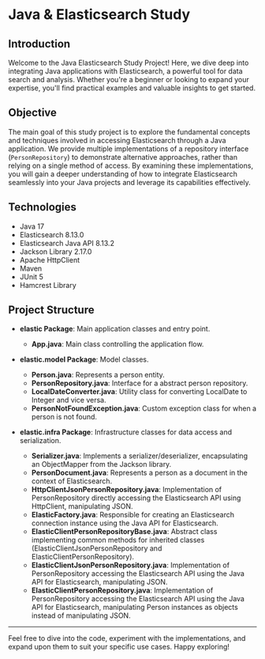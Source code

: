 # Java & Elasticsearch Study

## Introduction

Welcome to the Java Elasticsearch Study Project! Here, we dive deep into integrating Java applications with Elasticsearch, a powerful tool for data search and analysis. Whether you're a beginner or looking to expand your expertise, you'll find practical examples and valuable insights to get started.

## Objective

The main goal of this study project is to explore the fundamental concepts and techniques involved in accessing Elasticsearch through a Java application. We provide multiple implementations of a repository interface (`PersonRepository`) to demonstrate alternative approaches, rather than relying on a single method of access. By examining these implementations, you will gain a deeper understanding of how to integrate Elasticsearch seamlessly into your Java projects and leverage its capabilities effectively.

## Technologies

- Java 17
- Elasticsearch 8.13.0
- Elasticsearch Java API 8.13.2
- Jackson Library 2.17.0
- Apache HttpClient
- Maven
- JUnit 5
- Hamcrest Library

## Project Structure

- **elastic Package**: Main application classes and entry point.
  - **App.java**: Main class controlling the application flow.

- **elastic.model Package**: Model classes.
  - **Person.java**: Represents a person entity.
  - **PersonRepository.java**: Interface for a abstract person repository.
  - **LocalDateConverter.java**: Utility class for converting LocalDate to Integer and vice versa.
  - **PersonNotFoundException.java**: Custom exception class for when a person is not found.

- **elastic.infra Package**: Infrastructure classes for data access and serialization.
  - **Serializer.java**: Implements a serializer/deserializer, encapsulating an ObjectMapper from the Jackson library.
  - **PersonDocument.java**: Represents a person as a document in the context of Elasticsearch.
  - **HttpClientJsonPersonRepository.java**: Implementation of PersonRepository directly accessing the Elasticsearch API using HttpClient, manipulating JSON.
  - **ElasticFactory.java**: Responsible for creating an Elasticsearch connection instance using the Java API for Elasticsearch.
  - **ElasticClientPersonRepositoryBase.java**: Abstract class implementing common methods for inherited classes (ElasticClientJsonPersonRepository and ElasticClientPersonRepository).
  - **ElasticClientJsonPersonRepository.java**: Implementation of PersonRepository accessing the Elasticsearch API using the Java API for Elasticsearch, manipulating JSON.
  - **ElasticClientPersonRepository.java**: Implementation of PersonRepository accessing the Elasticsearch API using the Java API for Elasticsearch, manipulating Person instances as objects instead of manipulating JSON.

---

Feel free to dive into the code, experiment with the implementations, and expand upon them to suit your specific use cases. Happy exploring!
